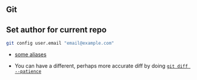 ## Git

## Set author for current repo

```sh
git config user.email "email@example.com"
```

- [some aliases](https://github.com/Bash-it/bash-it/blob/master/aliases/available/git.aliases.bash)

- You can have a different, perhaps more accurate diff by doing [`git diff --patience`](https://stackoverflow.com/a/36551123/1446845)

